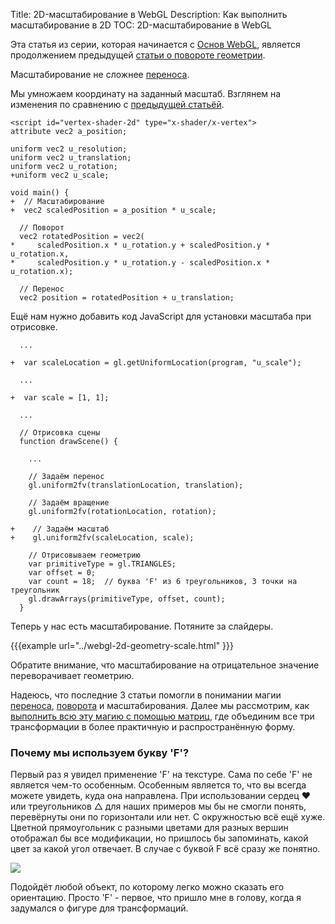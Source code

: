 Title: 2D-масштабирование в WebGL
Description: Как выполнить масштабирование в 2D
TOC: 2D-масштабирование в WebGL


Эта статья из серии, которая начинается с [Основ WebGL](webgl-fundamentals.html),
является продолжением предыдущей [статьи о повороте геометрии](webgl-2d-rotation.html).

Масштабирование не сложнее [переноса](webgl-2d-translation.html).

Мы умножаем координату на заданный масштаб. Взглянем на изменения по
сравнению с [предыдущей статьёй](webgl-2d-rotation.html).

```
<script id="vertex-shader-2d" type="x-shader/x-vertex">
attribute vec2 a_position;

uniform vec2 u_resolution;
uniform vec2 u_translation;
uniform vec2 u_rotation;
+uniform vec2 u_scale;

void main() {
+  // Масштабирование
+  vec2 scaledPosition = a_position * u_scale;

  // Поворот
  vec2 rotatedPosition = vec2(
*     scaledPosition.x * u_rotation.y + scaledPosition.y * u_rotation.x,
*     scaledPosition.y * u_rotation.y - scaledPosition.x * u_rotation.x);

  // Перенос
  vec2 position = rotatedPosition + u_translation;
```

Ещё нам нужно добавить код JavaScript для установки масштаба при отрисовке.

```
  ...

+  var scaleLocation = gl.getUniformLocation(program, "u_scale");

  ...

+  var scale = [1, 1];

  ...

  // Отрисовка сцены
  function drawScene() {

    ...

    // Задаём перенос
    gl.uniform2fv(translationLocation, translation);

    // Задаём вращение
    gl.uniform2fv(rotationLocation, rotation);

+    // Задаём масштаб
+    gl.uniform2fv(scaleLocation, scale);

    // Отрисовываем геометрию
    var primitiveType = gl.TRIANGLES;
    var offset = 0;
    var count = 18;  // буква 'F' из 6 треугольников, 3 точки на треугольник
    gl.drawArrays(primitiveType, offset, count);
  }
```

Теперь у нас есть масштабирование. Потяните за слайдеры.

{{{example url="../webgl-2d-geometry-scale.html" }}}

Обратите внимание, что масштабирование на отрицательное значение
переворачивает геометрию.

Надеюсь, что последние 3 статьи помогли в понимании магии
[переноса](webgl-2d-translation.html),
[поворота](webgl-2d-rotation.html) и масштабирования. Далее мы рассмотрим,
как [выполнить всю эту магию с помощью матриц](webgl-2d-matrices.html),
где объединим все три трансформации в более практичную и распространённую форму.

<div class="webgl_bottombar">
<h3>Почему мы используем букву 'F'?</h3>
<p>
Первый раз я увидел применение 'F' на текстуре. Сама по себе 'F' не является
чем-то особенным. Особенным является то, что вы всегда можете увидеть, куда
она направлена. При использовании сердец ❤ или треугольников △ для наших
примеров мы бы не смогли понять, перевёрнуты они по горизонтали или нет.
С окружностью всё ещё хуже. Цветной прямоугольник с разными цветами для разных
вершин отображал бы все модификации, но пришлось бы запоминать, какой цвет за
какой угол отвечает. В случае с буквой F всё сразу же понятно.
</p>
<img src="../resources/f-orientation.svg" class="webgl_center"/>
<p>
Подойдёт любой объект, по которому легко можно сказать его ориентацию. Просто
'F' - первое, что пришло мне в голову, когда я задумался о фигуре для трансформаций.
</p>
</div>
